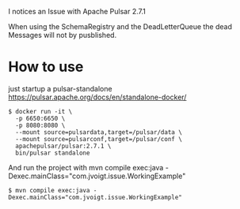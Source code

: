 I notices an Issue with Apache Pulsar 2.7.1

When using the SchemaRegistry and the DeadLetterQueue the dead Messages will not by pusblished.

# How to use

just startup a pulsar-standalone https://pulsar.apache.org/docs/en/standalone-docker/

```
$ docker run -it \
  -p 6650:6650 \
  -p 8080:8080 \
  --mount source=pulsardata,target=/pulsar/data \
  --mount source=pulsarconf,target=/pulsar/conf \
  apachepulsar/pulsar:2.7.1 \
  bin/pulsar standalone
```

And run the project with mvn compile exec:java -Dexec.mainClass="com.jvoigt.issue.WorkingExample"

```
$ mvn compile exec:java -Dexec.mainClass="com.jvoigt.issue.WorkingExample"
```